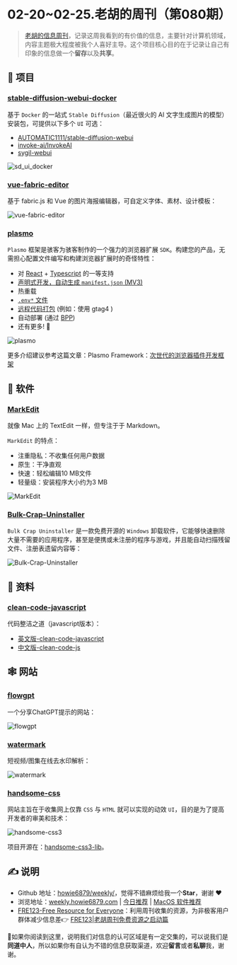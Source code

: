 # 02-20~02-25.老胡的周刊（第080期）

> [老胡的信息周刊](https://weekly.howie6879.com/)，记录这周我看到的有价值的信息，主要针对计算机领域，内容主题极大程度被我个人喜好主导。这个项目核心目的在于记录让自己有印象的信息做一个**留存**以及**共享**。

## 🎯 项目

### [stable-diffusion-webui-docker](https://github.com/AbdBarho/stable-diffusion-webui-docker)

基于 `Docker` 的一站式 `Stable Diffusion`（最近很火的 AI 文字生成图片的模型）安装包，可提供以下多个 `UI` 可选：

- [AUTOMATIC1111/stable-diffusion-webui](https://github.com/AUTOMATIC1111/stable-diffusion-webui)
- [invoke-ai/InvokeAI](https://github.com/invoke-ai/InvokeAI)
- [sygil-webui](https://github.com/Sygil-Dev/sygil-webui)

![sd_ui_docker](https://images-1252557999.file.myqcloud.com/uPic/sd_ui_docker.jpg)

### [vue-fabric-editor](https://github.com/nihaojob/vue-fabric-editor)

基于 fabric.js 和 Vue 的图片海报编辑器，可自定义字体、素材、设计模板：

![vue-fabric-editor](https://images-1252557999.file.myqcloud.com/uPic/vue-fabric-editor.png)

### [plasmo](https://github.com/PlasmoHQ/plasmo)

`Plasmo` 框架是骇客为骇客制作的一个强力的浏览器扩展 `SDK`。构建您的产品，无需担心配置文件编写和构建浏览器扩展时的奇怪特性：

- 对  [React](https://reactjs.org/)  +  [Typescript](https://www.typescriptlang.org/)  的一等支持
- [声明式开发，自动生成  `manifest.json`  (MV3)](https://docs.plasmo.com/framework#where-is-the-manifestjson-file)
- 热重载
- [`.env*`  文件](https://docs.plasmo.com/framework/env)
- [远程代码打包](https://docs.plasmo.com/framework/workflows/remote-code)  (例如：使用 gtag4 )
- 自动部署 (通过  [BPP](https://docs.plasmo.com/framework/workflows/submit))
- 还有更多!  🚀

![plasmo](https://images-1252557999.file.myqcloud.com/uPic/plasmo.jpg)

更多介绍建议参考这篇文章：Plasmo Framework：[次世代的浏览器插件开发框架](https://mp.weixin.qq.com/s?__biz=MzkxNTIwMzU5OQ==&mid=2247495694&idx=1&sn=3b2a4682265ccc150a3e72d37d30ddae&chksm=c160036ef6178a7889b26cb561a53b15b2aad75ca7b2f3dfc4293ca686d1dad378c4e65476b4&token=1395032296&lang=zh_CN#rd)

## 🤖 软件

### [MarkEdit](https://github.com/MarkEdit-app/MarkEdit)

就像 Mac 上的 TextEdit 一样，但专注于于 Markdown。

`MarkEdit` 的特点：
- 注重隐私：不收集任何用户数据
- 原生：干净直观
- 快速：轻松编辑10 MB文件
- 轻量级：安装程序大小约为3 MB

![MarkEdit](https://images-1252557999.file.myqcloud.com/uPic/MarkEdit.png)

### [Bulk-Crap-Uninstaller](https://github.com/Klocman/Bulk-Crap-Uninstaller)

`Bulk Crap Uninstaller` 是一款免费开源的 `Windows` 卸载软件，它能够快速删除大量不需要的应用程序，甚至是便携或未注册的程序与游戏，并且能自动扫描残留文件、注册表遗留内容等：

![Bulk-Crap-Uninstaller](https://images-1252557999.file.myqcloud.com/uPic/Bulk-Crap-Uninstaller.png)

## 👀 资料

### [clean-code-javascript](https://github.com/ryanmcdermott/clean-code-javascript)

代码整洁之道（javascript版本）：

- [英文版-clean-code-javascript](https://github.com/ryanmcdermott/clean-code-javascript)
- [中文版-clean-code-js](https://github.com/alivebao/clean-code-js)

## 🕸 网站

### [flowgpt](https://flowgpt.com/)

一个分享ChatGPT提示的网站：

![flowgpt](https://images-1252557999.file.myqcloud.com/uPic/flowgpt.jpg)

### [watermark](https://watermark.liumingye.cn/)

短视频/图集在线去水印解析：

![watermark](https://images-1252557999.file.myqcloud.com/uPic/watermark.jpg)

### [handsome-css](https://www.handsome-css.com/)

网站主旨在于收集网上仅靠 `CSS` 与 `HTML` 就可以实现的动效 `UI`，目的是为了提高开发者的审美和技术：

![handsome-css3](https://images-1252557999.file.myqcloud.com/uPic/handsome-css3.jpg)

项目开源在：[handsome-css3-lib](https://github.com/ZiYi0414/handsome-css3-lib)。

## ✍️ 说明

- Github 地址：[howie6879/weekly/](https://github.com/howie6879/weekly/)，觉得不错麻烦给我一个**Star**，谢谢 ❤️
- 浏览地址：[weekly.howie6879.com](https://weekly.howie6879.com) | [今日推荐](https://weekly.howie6879.com/recommend/index.html) | [MacOS 软件推荐](https://weekly.howie6879.com/soft/mac.html)
- [FRE123-Free Resource for Everyone](https://www.fre123.com/)：利用周刊收集的资源，为非极客用户群体减少信息差👉 [FRE123|老胡周刊免费资源之启动篇](https://mp.weixin.qq.com/s/6El2AW93K4RiEHhma3vVPg)

🙌如果你阅读到这里，说明我们对信息的认可区域是有一定交集的，可以说我们是**同道中人**，所以如果你有自认为不错的信息获取渠道，欢迎**留言**或者**私聊**我，谢谢。
